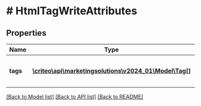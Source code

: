 # # HtmlTagWriteAttributes

## Properties

Name | Type | Description | Notes
------------ | ------------- | ------------- | -------------
**tags** | [**\criteo\api\marketingsolutions\v2024_01\Model\Tag[]**](Tag.md) | An array containing the html tags |

[[Back to Model list]](../../README.md#models) [[Back to API list]](../../README.md#endpoints) [[Back to README]](../../README.md)
